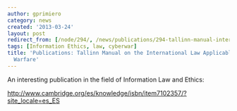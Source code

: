 ```yaml
---
author: gprimiero
category: news
created: '2013-03-24'
layout: post
redirect_from: [/node/294/, /news/publications/294-tallinn-manual-international-law-applicable-cyber-warfare/]
tags: [Information Ethics, law, cyberwar]
title: 'Publications: Tallinn Manual on the International Law Applicable to Cyber
  Warfare'
---
```

An interesting publication in the field of Information Law and Ethics:

<http://www.cambridge.org/es/knowledge/isbn/item7102357/?site_locale=es_ES>

